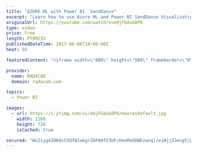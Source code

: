 ```yaml
---
title: "AZURE ML with Power BI  SandDance"
excerpt: "Learn how to use Azure ML and Power BI SandDance Visualization"
originalUrl: https://youtube.com/watch?v=eOjFGduG8P0
type: video
price: Free
length: PT8M23S
publishedDateTime: 2017-06-06T10:06:00Z
heat: 50

featuredContent: "<iframe width=\"800\" height=\"500\" frameborder=\"0\" src=\"https://www.youtube.com/embed/eOjFGduG8P0\" allow=\"accelerometer; autoplay; encrypted-media; gyroscope; picture-in-picture\" allowfullscreen></iframe>"

provider:
  name: RADACAD
  domain: radacad.com

topics:
  - Power BI

images:
  - url: https://i.ytimg.com/vi/eOjFGduG8P0/maxresdefault.jpg
    width: 1280
    height: 720
    isCached: true

secured: "WsZiyg4Z0K0sCVQfWJakgrZbPAWfV3UFcHeeMeODWEzwnql/eiWjjZJengT/pdd/TpgXYzkRNkxGoh6s6K3IRVGO1/zESt5WEtajCpoA8IKCe5l15qkzLYX2YNVVdv9hkuXra6WKDQkqXYwBl0XxyVYiLk6aWR1J7OyvBBcc65g3c7tDOrNhdhUR2nb+pwU++ArUu8PlDWJsun+BuarNgPCcx9FvzQ3OS8iaTkwJUfZPQe0Qh84D0Ng49yT2NaWrby3fssXeTjUgbmMu1b6O480rmKsJkiEZFbKnc3ACY8+DFvPBSkKXnigCm35Pp+0Wv914VdsxFedRFozzEU9VgET4mvPigGLnkSn5NQzx+EAStRZ0DPh6N1iGZUPNACwxAXQP9MfAKg/Pug+/1nuvpubgJOyc06GqE4O1oxB8jrg=;q4BhrXn0LNSKbYnc4XYoyA=="
---
```


